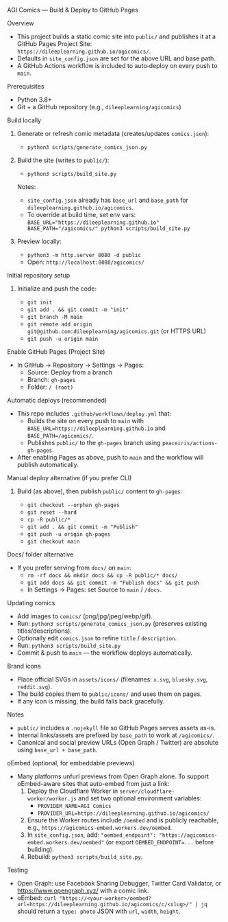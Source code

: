 AGI Comics — Build & Deploy to GitHub Pages

Overview

- This project builds a static comic site into `public/` and publishes it at a GitHub Pages Project Site: `https://dileeplearning.github.io/agicomics/`.
- Defaults in `site_config.json` are set for the above URL and base path.
- A GitHub Actions workflow is included to auto‑deploy on every push to `main`.

Prerequisites

- Python 3.8+
- Git + a GitHub repository (e.g., `dileeplearning/agicomics`)

Build locally

1) Generate or refresh comic metadata (creates/updates `comics.json`):

   - `python3 scripts/generate_comics_json.py`

2) Build the site (writes to `public/`):

   - `python3 scripts/build_site.py`

   Notes:
   - `site_config.json` already has `base_url` and `base_path` for `dileeplearning.github.io/agicomics`.
   - To override at build time, set env vars:
     `BASE_URL="https://dileeplearning.github.io" BASE_PATH="/agicomics/" python3 scripts/build_site.py`

3) Preview locally:

   - `python3 -m http.server 8080 -d public`
   - Open: `http://localhost:8080/agicomics/`

Initial repository setup

1) Initialize and push the code:

   - `git init`
   - `git add . && git commit -m "init"`
   - `git branch -M main`
   - `git remote add origin git@github.com:dileeplearning/agicomics.git` (or HTTPS URL)
   - `git push -u origin main`

Enable GitHub Pages (Project Site)

- In GitHub → Repository → Settings → Pages:
  - Source: Deploy from a branch
  - Branch: `gh-pages`
  - Folder: `/ (root)`

Automatic deploys (recommended)

- This repo includes `.github/workflows/deploy.yml` that:
  - Builds the site on every push to `main` with `BASE_URL=https://dileeplearning.github.io` and `BASE_PATH=/agicomics/`.
  - Publishes `public/` to the `gh-pages` branch using `peaceiris/actions-gh-pages`.
- After enabling Pages as above, push to `main` and the workflow will publish automatically.

Manual deploy alternative (if you prefer CLI)

1) Build (as above), then publish `public/` content to `gh-pages`:

   - `git checkout --orphan gh-pages`
   - `git reset --hard`
   - `cp -R public/* .`
   - `git add . && git commit -m "Publish"`
   - `git push -u origin gh-pages`
   - `git checkout main`

Docs/ folder alternative

- If you prefer serving from `docs/` on `main`:
  - `rm -rf docs && mkdir docs && cp -R public/* docs/`
  - `git add docs && git commit -m "Publish docs" && git push`
  - In Settings → Pages: set Source to `main` / `/docs`.

Updating comics

- Add images to `comics/` (png/jpg/jpeg/webp/gif).
- Run: `python3 scripts/generate_comics_json.py` (preserves existing titles/descriptions).
- Optionally edit `comics.json` to refine `title` / `description`.
- Run: `python3 scripts/build_site.py`
- Commit & push to `main` — the workflow deploys automatically.

Brand icons

- Place official SVGs in `assets/icons/` (filenames: `x.svg`, `bluesky.svg`, `reddit.svg`).
- The build copies them to `public/icons/` and uses them on pages.
- If any icon is missing, the build falls back gracefully.

Notes

- `public/` includes a `.nojekyll` file so GitHub Pages serves assets as-is.
- Internal links/assets are prefixed by `base_path` to work at `/agicomics/`.
- Canonical and social preview URLs (Open Graph / Twitter) are absolute using `base_url + base_path`.

oEmbed (optional, for embeddable previews)

- Many platforms unfurl previews from Open Graph alone. To support oEmbed-aware sites that auto-embed from just a link:
  1) Deploy the Cloudflare Worker in `server/cloudflare-worker/worker.js` and set two optional environment variables:
     - `PROVIDER_NAME=AGI Comics`
     - `PROVIDER_URL=https://dileeplearning.github.io/agicomics/`
  2) Ensure the Worker routes include `/oembed` and is publicly reachable, e.g., `https://agicomics-embed.workers.dev/oembed`.
  3) In `site_config.json`, add: `"oembed_endpoint": "https://agicomics-embed.workers.dev/oembed"` (or export `OEMBED_ENDPOINT=...` before building).
  4) Rebuild: `python3 scripts/build_site.py`.

Testing

- Open Graph: use Facebook Sharing Debugger, Twitter Card Validator, or https://www.opengraph.xyz/ with a comic link.
- oEmbed: `curl "https://<your-worker>/oembed?url=https://dileeplearning.github.io/agicomics/c/<slug>/" | jq` should return a `type: photo` JSON with `url`, `width`, `height`.

